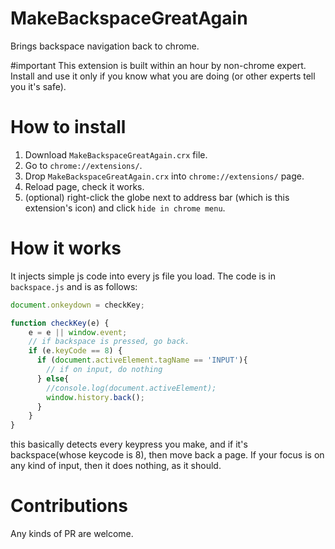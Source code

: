 # MakeBackspaceGreatAgain
Brings backspace navigation back to chrome.

#important
This extension is built within an hour by non-chrome expert. Install and use it only if you know what you are doing (or other experts tell you it's safe).

# How to install
1. Download `MakeBackspaceGreatAgain.crx` file.
2. Go to `chrome://extensions/`. 
3. Drop `MakeBackspaceGreatAgain.crx` into `chrome://extensions/` page.
4. Reload page, check it works. 
5. (optional) right-click the globe next to address bar (which is this extension's icon) and click `hide in chrome menu`. 

# How it works
It injects simple js code into every js file you load. The code is in `backspace.js` and is as follows:
``` javascript
document.onkeydown = checkKey;

function checkKey(e) {
    e = e || window.event;
    // if backspace is pressed, go back.
    if (e.keyCode == 8) {
      if (document.activeElement.tagName == 'INPUT'){
        // if on input, do nothing
      } else{
        //console.log(document.activeElement);
        window.history.back();
      }
    }
}
```
this basically detects every keypress you make, and if it's backspace(whose keycode is 8), then move back a page.
If your focus is on any kind of input, then it does nothing, as it should.

# Contributions
Any kinds of PR are welcome. 
